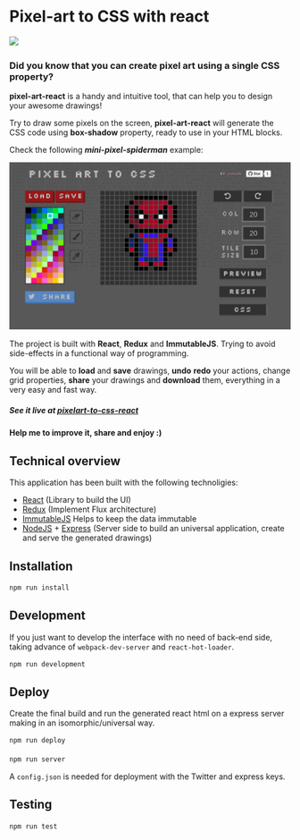 # Pixel-art to CSS with react

<a target='_blank' href='http://www.recurse.com' title='Made at the Recurse Center'><img src='https://cloud.githubusercontent.com/assets/2883345/11325206/336ea5f4-9150-11e5-9e90-d86ad31993d8.png' height='20px'/></a>

### Did you know that you can create pixel art using a single CSS property?

**pixel-art-react** is a handy and intuitive tool, that can help you to design your awesome drawings!

Try to draw some pixels on the screen, **pixel-art-react** will generate the CSS code using **box-shadow** property, ready to use in your HTML blocks.

Check the following **_mini-pixel-spiderman_** example:

![pixel-art-react](screenshots/screenshot1.png)

The project is built with **React**, **Redux** and **ImmutableJS**. Trying to avoid side-effects in a functional way of programming.

You will be able to **load** and **save** drawings, **undo** **redo** your actions, change grid properties, **share** your drawings and **download** them, everything in a very easy and fast way.

##### See it live at [pixelart-to-css-react](http://pixelart-to-css-react.herokuapp.com/)
#### Help me to improve it, share and enjoy :)

## Technical overview

This application has been built with the following technoligies:

- [React](https://facebook.github.io/react/) (Library to build the UI)
- [Redux](http://redux.js.org/) (Implement Flux architecture)
- [ImmutableJS](https://facebook.github.io/immutable-js/) Helps to keep the data immutable
- [NodeJS](https://nodejs.org/en/) + [Express](http://expressjs.com/) (Server side to build an universal application, create and serve the generated drawings)

## Installation

```bash
npm run install
```

## Development

If you just want to develop the interface with no need of back-end side, taking advance of ```webpack-dev-server``` and ```react-hot-loader```.

```bash
npm run development
```

## Deploy

Create the final build and run the generated react html on a express server making in an isomorphic/universal way.

```bash
npm run deploy

npm run server
```

A ```config.json``` is needed for deployment with the Twitter and express keys.

## Testing

```bash
npm run test
```
